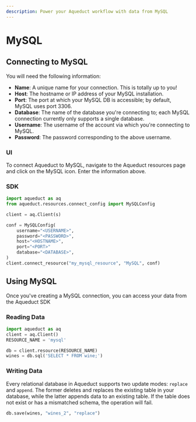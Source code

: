 ```yaml
---
description: Power your Aqueduct workflow with data from MySQL
---
```


# MySQL

## Connecting to MySQL

You will need the following information:

* **Name**: A unique name for your connection. This is totally up to you!
* **Host**: The hostname or IP address of your MySQL installation.
* **Port**: The port at which your MySQL DB is accessible; by default, MySQL uses port 3306.
* **Database**: The name of the database you're connecting to; each MySQL connection currently only supports a single database.
* **Username**: The username of the account via which you're connecting to MySQL.
* **Password**: The password corresponding to the above username.

### UI

To connect Aqueduct to MySQL, navigate to the Aqueduct resources page and click on the MySQL icon. Enter the information above.

### SDK

```python
import aqueduct as aq
from aqueduct.resources.connect_config import MySQLConfig

client = aq.Client(s)

conf = MySQLConfig(
    username="<USERNAME>",
    password="<PASSWORD>",
    host="<HOSTNAME>",
    port="<PORT>"
    database="<DATABASE>",
)
client.connect_resource("my_mysql_resource", "MySQL", conf)
```

## Using MySQL

Once you've creating a MySQL connection, you can access your data from the Aqueduct SDK

### Reading Data

```python
import aqueduct as aq
client = aq.Client()
RESOURCE_NAME = 'mysql'

db = client.resource(RESOURCE_NAME)
wines = db.sql('SELECT * FROM wine;')
```

### Writing Data

Every relational database in Aqueduct supports two update modes: `replace` and `append`. The former deletes and replaces the existing table in your database, while the latter appends data to an existing table. If the table does not exist or has a mismatched schema, the operation will fail.

```python
db.save(wines, "wines_2", "replace")
```

